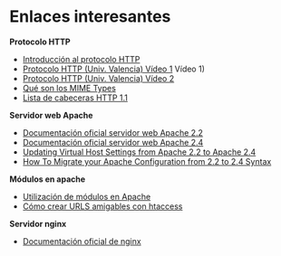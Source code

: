 # Enlaces interesantes

**Protocolo HTTP**

* [Introducción al protocolo HTTP](https://github.com/josedom24/serviciosgs_doc/raw/master/web/doc/Tema10_HTTP.pdf)
* [Protocolo HTTP (Univ. Valencia) Vídeo 1](https://www.youtube.com/watch?v=wHXRmq75N_Y) Vídeo 1)
* [Protocolo HTTP (Univ. Valencia) Vídeo 2](https://www.youtube.com/watch?v=CPUbmKc3rtM)
* [Qué son los MIME Types](http://www.webtaller.com/maletin/articulos/que-son-mime-types.php)
* [Lista de cabeceras HTTP 1.1](https://en.wikipedia.org/wiki/List_of_HTTP_header_fields)

**Servidor web Apache**

* [Documentación oficial servidor web Apache 2.2](http://httpd.apache.org/docs/2.2/es/)
* [Documentación oficial servidor web Apache 2.4](http://httpd.apache.org/docs/2.4/es/)
* [Updating Virtual Host Settings from Apache 2.2 to Apache 2.4](https://www.linode.com/docs/security/upgrading/updating-virtual-host-settings-from-apache-2-2-to-apache-2-4)
* [How To Migrate your Apache Configuration from 2.2 to 2.4 Syntax](https://www.digitalocean.com/community/tutorials/migrating-your-apache-configuration-from-2-2-to-2-4-syntax)

**Módulos en apache**

* [Utilización de módulos en Apache](https://github.com/josedom24/serviciosgs_doc/raw/master/web/doc/apache-modular.pdf)
* [Cómo crear URLS amigables con htaccess](http://www.emenia.es/como-crear-urls-amigables-con-htaccess/)

**Servidor nginx**

* [Documentación oficial de nginx](https://nginx.org/en/docs/)
